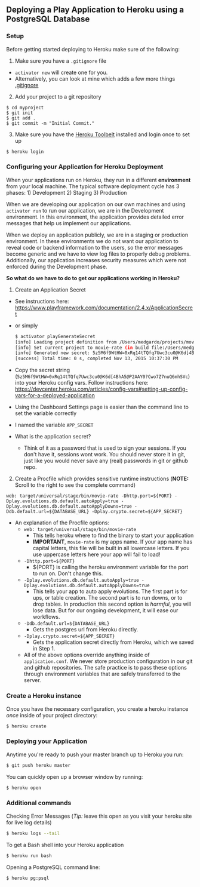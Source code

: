 ## Deploying a Play Application to Heroku using a PostgreSQL Database

### Setup

Before getting started deploying to Heroku make sure of the following:

1. Make sure you have a `.gitignore` file
  - `activator new` will create one for you. 
  - Alternatively, you can look at mine which adds a few more things [.gitignore]
2. Add your project to a git repository

  ```
  $ cd myproject
  $ git init
  $ git add .
  $ git commit -m "Initial Commit."
  ```
  
3. Make sure you have the [Heroku Toolbelt] installed and login once to set up

  ```BASH
  $ heroku login
  ```

### Configuring your Application for Heroku Deployment

When your applications run on Heroku, they run in a different **environment** from your local machine. The typical software deployment cycle has 3 phases: 1) Development 2) Staging 3) Production

When we are developing our application on our own machines and using `activator run` to run our application, we are in the Development environment. In this environment, the application provides detailed error messages that help us implement our applications.

When we deploy an application publicly, we are in a staging or production environment. In these environments we do not want our application to reveal code or backend information to the users, so the error messages become generic and we have to view log files to properly debug problems. Additionally, our application increases security measures which were not enforced during the Development phase.

__So what do we have to do to get our applications working in Heroku?__

1. Create an Application Secret
  - See instructions here: https://www.playframework.com/documentation/2.4.x/ApplicationSecret
  - or simply

    ```Bash
    $ activator playGenerateSecret
    [info] Loading project definition from /Users/medgardo/projects/movie-rate/project
    [info] Set current project to movie-rate (in build file:/Users/medgardo/projects/movie-rate/)
    [info] Generated new secret: 5z5M6f9WtHW=0xRq14tTQfq7Uwc3cu0@K6d[4BhA5@P2AAY0?Cwo7Z7nuQ6mhSVc
    [success] Total time: 0 s, completed Nov 13, 2015 10:37:30 PM
    ```

  - Copy the secret string (`5z5M6f9WtHW=0xRq14tTQfq7Uwc3cu0@K6d[4BhA5@P2AAY0?Cwo7Z7nuQ6mhSVc`) into your Heroku config vars. Follow instructions here: https://devcenter.heroku.com/articles/config-vars#setting-up-config-vars-for-a-deployed-application
  - Using the Dashboard Settings page is easier than the command line to set the variable correctly
  - I named the variable `APP_SECRET`
  - What is the application secret?
    - Think of it as a password that is used to sign your sessions. If you don't have it, sessions wont work. You should never store it in git, just like you would never save any (real) passwords in git or github repo.

2. Create a Procfile which provides sensitive runtime instructions (**NOTE:** Scroll to the right to see the complete command)

  ```
  web: target/universal/stage/bin/movie-rate -Dhttp.port=${PORT} -Dplay.evolutions.db.default.autoApply=true -Dplay.evolutions.db.default.autoApplyDowns=true -Ddb.default.url=${DATABASE_URL} -Dplay.crypto.secret=${APP_SECRET}
  ```
  - An explanation of the Procfile options:
    - `web: target/universal/stage/bin/movie-rate`
      - This tells heroku where to find the binary to start your application
      - **IMPORTANT**, `movie-rate` is my apps name. If your app name has capital letters, this file will be built in all lowercase letters. If you use uppercase letters here your app will fail to load!
    - `-Dhttp.port=${PORT}`
      - ${PORT} is calling the heroku environment variable for the port to run on. Don't change this.
    - `-Dplay.evolutions.db.default.autoApply=true -Dplay.evolutions.db.default.autoApplyDowns=true`
      - This tells your app to auto apply evolutions. The first part is for ups, or table creation. The second part is to run downs, or to drop tables. In production this second option is _harmful_, you will lose data. But for our ongoing development, it will ease our workflows.
    - `-Ddb.default.url=${DATABASE_URL}`
      - Gets the postgres url from Heroku directly.
    - `-Dplay.crypto.secret=${APP_SECRET}`
      - Gets the application secret directly from Heroku, which we saved in Step 1.
    - All of the above options override anything inside of `application.conf`. We never store production configuration in our git and github repositories. The safe practice is to pass these options through environment variables that are safely transferred to the server.

### Create a Heroku instance

Once you have the necessary configuration, you create a heroku instance *once* inside of your project directory:

```Bash
$ heroku create
```

### Deploying your Application

Anytime you're ready to push your master branch up to Heroku you run:

```Bash
$ git push heroku master
```

You can quickly open up a browser window by running:

```Bash
$ heroku open
```

### Additional commands

Checking Error Messages (*Tip:* leave this open as you visit your heroku site for live log details)
```Bash
$ heroku logs --tail
```

To get a Bash shell into your Heroku application
```Bash
$ heroku run bash
```

Opening a PostgreSQL command line:

```Bash
$ heroku pg:psql
```



[.gitignore]: .gitignore
[Heroku Toolbelt]: https://toolbelt.heroku.com/

